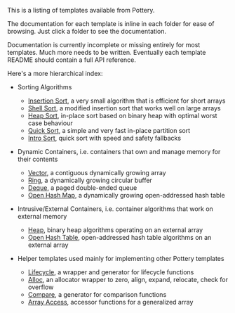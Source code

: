This is a listing of templates available from Pottery.

The documentation for each template is inline in each folder for ease of browsing. Just click a folder to see the documentation.

Documentation is currently incomplete or missing entirely for most templates. Much more needs to be written. Eventually each template README should contain a full API reference.

Here's a more hierarchical index:

- Sorting Algorithms
    - [Insertion Sort](insertion_sort/), a very small algorithm that is efficient for short arrays
    - [Shell Sort](shell_sort/), a modified insertion sort that works well on large arrays
    - [Heap Sort](heap_sort/), in-place sort based on binary heap with optimal worst case behaviour
    - [Quick Sort](quick_sort/), a simple and very fast in-place partition sort
    - [Intro Sort](intro_sort/), quick sort with speed and safety fallbacks

- Dynamic Containers, i.e. containers that own and manage memory for their contents
    - [Vector](vector/), a contiguous dynamically growing array
    - [Ring](ring/), a dynamically growing circular buffer
    - [Deque](deque/), a paged double-ended queue
    - [Open Hash Map](open_hash_map/), a dynamically growing open-addressed hash table

- Intrusive/External Containers, i.e. container algorithms that work on external memory
    - [Heap](heap/), binary heap algorithms operating on an external array
    - [Open Hash Table](open_hash_table/), open-addressed hash table algorithms on an external array

- Helper templates used mainly for implementing other Pottery templates
    - [Lifecycle](lifecycle/), a wrapper and generator for lifecycle functions
    - [Alloc](alloc/), an allocator wrapper to zero, align, expand, relocate, check for overflow
    - [Compare](compare/), a generator for comparison functions
    - [Array Access](array_access/), accessor functions for a generalized array
